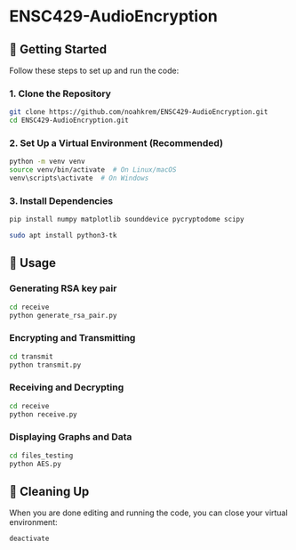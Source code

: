# ENSC429-AudioEncryption

## 🚀 Getting Started

Follow these steps to set up and run the code:

### 1. Clone the Repository

```bash
git clone https://github.com/noahkrem/ENSC429-AudioEncryption.git
cd ENSC429-AudioEncryption.git
```

### 2. Set Up a Virtual Environment (Recommended)

```bash
python -m venv venv
source venv/bin/activate  # On Linux/macOS
venv\scripts\activate  # On Windows
```

### 3. Install Dependencies

```bash
pip install numpy matplotlib sounddevice pycryptodome scipy
```

```bash
sudo apt install python3-tk
```

## 📄 Usage

### Generating RSA key pair

```bash
cd receive
python generate_rsa_pair.py
```

### Encrypting and Transmitting

```bash
cd transmit
python transmit.py
```

### Receiving and Decrypting

```bash
cd receive
python receive.py
```

### Displaying Graphs and Data

```bash
cd files_testing
python AES.py
```

## 🧹 Cleaning Up

When you are done editing and running the code, you can close your virtual environment:
```bash
deactivate
```



